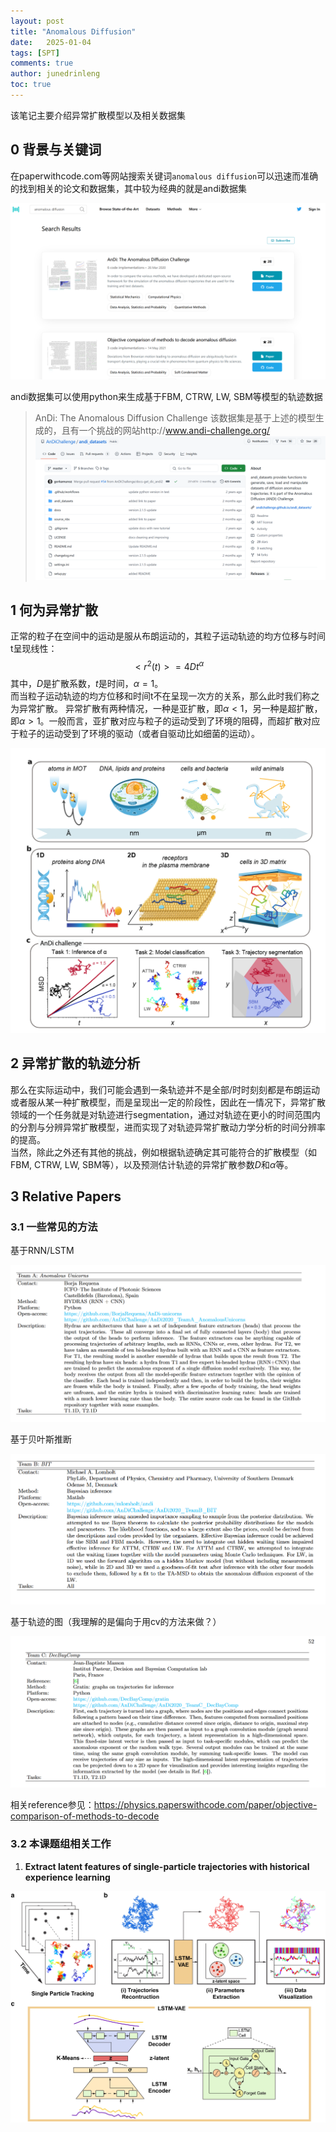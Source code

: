 ```yaml
---
layout: post
title: "Anomalous Diffusion"
date:   2025-01-04
tags: [SPT]
comments: true
author: junedrinleng
toc: true
---
```

该笔记主要介绍异常扩散模型以及相关数据集
<!-- more -->
## 0 背景与关键词
在paperwithcode.com等网站搜索关键词`anomalous diffusion`可以迅速而准确的找到相关的论文和数据集，其中较为经典的就是andi数据集  

![image-20250213145210653](https://raw.githubusercontent.com/JuneDrinleng/JuneDrinleng.github.io/main/img/2025-02-13-anomalous_diffusion/image-20250213145210653.png)

andi数据集可以使用python来生成基于FBM, CTRW, LW, SBM等模型的轨迹数据  

> AnDi: The Anomalous Diffusion Challenge
该数据集是基于上述的模型生成的，且有一个挑战的网站http://www.andi-challenge.org/    
![image-20250213145117627](https://raw.githubusercontent.com/JuneDrinleng/JuneDrinleng.github.io/main/img/2025-02-13-anomalous_diffusion/image-20250213145117627.png)

## 1 何为异常扩散

正常的粒子在空间中的运动是服从布朗运动的，其粒子运动轨迹的均方位移与时间t呈现线性：
$$
<r^2(t)> = 4Dt^{\alpha}
$$
其中，$D$是扩散系数，$t$是时间，$\alpha=1$。  
而当粒子运动轨迹的均方位移和时间t不在呈现一次方的关系，那么此时我们称之为异常扩散。
异常扩散有两种情况，一种是亚扩散，即$\alpha<1$，另一种是超扩散，即$\alpha>1$。一般而言，亚扩散对应与粒子的运动受到了环境的阻碍，而超扩散对应于粒子的运动受到了环境的驱动（或者自驱动比如细菌的运动）。

![image-20250213145310987](https://raw.githubusercontent.com/JuneDrinleng/JuneDrinleng.github.io/main/img/2025-02-13-anomalous_diffusion/image-20250213145310987.png)

## 2 异常扩散的轨迹分析
那么在实际运动中，我们可能会遇到一条轨迹并不是全部/时时刻刻都是布朗运动或者服从某一种扩散模型，而是呈现出一定的阶段性，因此在一情况下，异常扩散领域的一个任务就是对轨迹进行segmentation，通过对轨迹在更小的时间范围内的分割与分辨异常扩散模型，进而实现了对轨迹异常扩散动力学分析的时间分辨率的提高。  
当然，除此之外还有其他的挑战，例如根据轨迹确定其可能符合的扩散模型（如FBM, CTRW, LW, SBM等），以及预测估计轨迹的异常扩散参数$D$和$\alpha$等。   

## 3 Relative Papers

### 3.1 一些常见的方法

基于RNN/LSTM

![image-20250213145620558](https://raw.githubusercontent.com/JuneDrinleng/JuneDrinleng.github.io/main/img/2025-02-13-anomalous_diffusion/image-20250213145620558.png)

基于贝叶斯推断

![image-20250213145651712](https://raw.githubusercontent.com/JuneDrinleng/JuneDrinleng.github.io/main/img/2025-02-13-anomalous_diffusion/image-20250213145651712.png)

基于轨迹的图（我理解的是偏向于用cv的方法来做？）

![image-20250213145724814](https://raw.githubusercontent.com/JuneDrinleng/JuneDrinleng.github.io/main/img/2025-02-13-anomalous_diffusion/image-20250213145724814.png)

相关reference参见：https://physics.paperswithcode.com/paper/objective-comparison-of-methods-to-decode

### 3.2 本课题组相关工作

1. **Extract latent features of single-particle trajectories with historical experience learning**

![gr1_lrg](https://raw.githubusercontent.com/JuneDrinleng/JuneDrinleng.github.io/main/img/2025-02-13-anomalous_diffusion/gr1_lrg-1739430087192-3.jpg)
